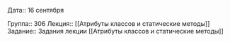 Дата:: 16 сентября

Группа:: 306
Лекция:: [[Атрибуты классов и статические методы]]
Задание:: Задания лекции [[Атрибуты классов и статические методы]]